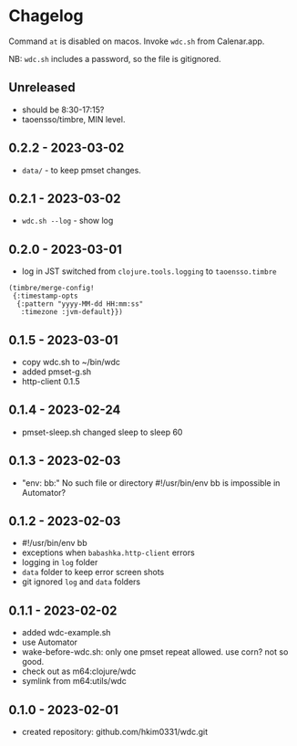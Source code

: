 # Chagelog

Command `at` is disabled on macos.
Invoke `wdc.sh` from Calenar.app.

NB:
`wdc.sh` includes a password, so the file is gitignored.

## Unreleased
- should be 8:30-17:15?
- taoensso/timbre, MIN level.


## 0.2.2 - 2023-03-02
- `data/` - to keep pmset changes.

## 0.2.1 - 2023-03-02
- `wdc.sh --log` - show log

## 0.2.0 - 2023-03-01
- log in JST
  switched from `clojure.tools.logging` to `taoensso.timbre`
```
(timbre/merge-config!
 {:timestamp-opts
  {:pattern "yyyy-MM-dd HH:mm:ss"
   :timezone :jvm-default}})
```

## 0.1.5 - 2023-03-01
- copy wdc.sh to ~/bin/wdc
- added pmset-g.sh
- http-client 0.1.5

## 0.1.4 - 2023-02-24
- pmset-sleep.sh
  changed sleep to sleep 60

## 0.1.3 - 2023-02-03
- "env: bb:" No such file or directory
  #!/usr/bin/env bb is impossible in Automator?

## 0.1.2 - 2023-02-03
- #!/usr/bin/env bb
- exceptions when `babashka.http-client` errors
- logging in `log` folder
- `data` folder to keep error screen shots
- git ignored `log` and `data` folders

## 0.1.1 - 2023-02-02
- added wdc-example.sh
- use Automator
- wake-before-wdc.sh: only one pmset repeat allowed.
  use corn? not so good.
- check out as m64:clojure/wdc
- symlink from m64:utils/wdc


## 0.1.0 - 2023-02-01
- created repository: github.com/hkim0331/wdc.git
